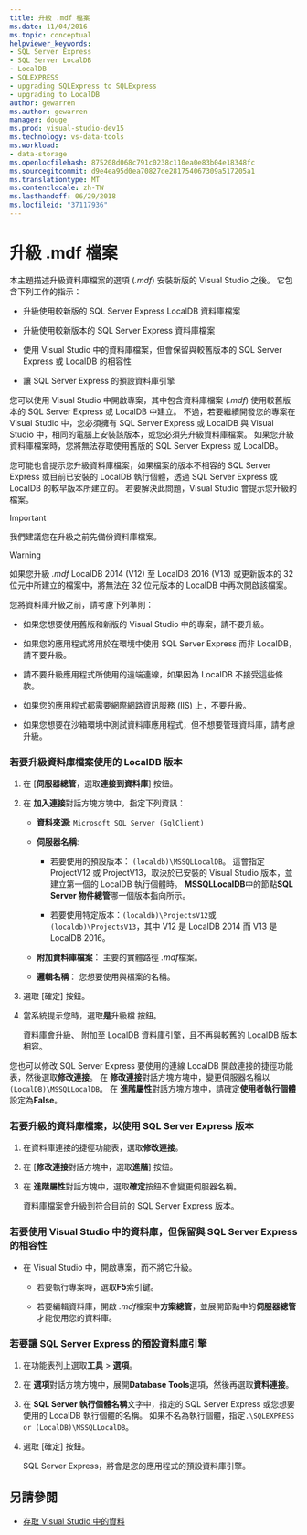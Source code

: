 ```yaml
---
title: 升級 .mdf 檔案
ms.date: 11/04/2016
ms.topic: conceptual
helpviewer_keywords:
- SQL Server Express
- SQL Server LocalDB
- LocalDB
- SQLEXPRESS
- upgrading SQLExpress to SQLExpress
- upgrading to LocalDB
author: gewarren
ms.author: gewarren
manager: douge
ms.prod: visual-studio-dev15
ms.technology: vs-data-tools
ms.workload:
- data-storage
ms.openlocfilehash: 875208d068c791c0238c110ea0e83b04e18348fc
ms.sourcegitcommit: d9e4ea95d0ea70827de281754067309a517205a1
ms.translationtype: MT
ms.contentlocale: zh-TW
ms.lasthandoff: 06/29/2018
ms.locfileid: "37117936"
---
```

# <a name="upgrade-mdf-files"></a>升級 .mdf 檔案

本主題描述升級資料庫檔案的選項 (*.mdf*) 安裝新版的 Visual Studio 之後。 它包含下列工作的指示：

- 升級使用較新版的 SQL Server Express LocalDB 資料庫檔案

- 升級使用較新版本的 SQL Server Express 資料庫檔案

- 使用 Visual Studio 中的資料庫檔案，但會保留與較舊版本的 SQL Server Express 或 LocalDB 的相容性

- 讓 SQL Server Express 的預設資料庫引擎

您可以使用 Visual Studio 中開啟專案，其中包含資料庫檔案 (*.mdf*) 使用較舊版本的 SQL Server Express 或 LocalDB 中建立。 不過，若要繼續開發您的專案在 Visual Studio 中，您必須擁有 SQL Server Express 或 LocalDB 與 Visual Studio 中，相同的電腦上安裝該版本，或您必須先升級資料庫檔案。 如果您升級資料庫檔案時，您將無法存取使用舊版的 SQL Server Express 或 LocalDB。

您可能也會提示您升級資料庫檔案，如果檔案的版本不相容的 SQL Server Express 或目前已安裝的 LocalDB 執行個體，透過 SQL Server Express 或 LocalDB 的較早版本所建立的。 若要解決此問題，Visual Studio 會提示您升級的檔案。

> [!IMPORTANT]
> 我們建議您在升級之前先備份資料庫檔案。

> [!WARNING]
> 如果您升級 *.mdf* LocalDB 2014 (V12) 至 LocalDB 2016 (V13) 或更新版本的 32 位元中所建立的檔案中，將無法在 32 位元版本的 LocalDB 中再次開啟該檔案。

您將資料庫升級之前，請考慮下列準則：

-   如果您想要使用舊版和新版的 Visual Studio 中的專案，請不要升級。

-   如果您的應用程式將用於在環境中使用 SQL Server Express 而非 LocalDB，請不要升級。

-   請不要升級應用程式所使用的遠端連線，如果因為 LocalDB 不接受這些條款。

-   如果您的應用程式都需要網際網路資訊服務 (IIS) 上，不要升級。

-   如果您想要在沙箱環境中測試資料庫應用程式，但不想要管理資料庫，請考慮升級。

### <a name="to-upgrade-a-database-file-to-use-the-localdb-version"></a>若要升級資料庫檔案使用的 LocalDB 版本

1.  在 [**伺服器總管**，選取**連接到資料庫**] 按鈕。

2.  在 **加入連接**對話方塊方塊中，指定下列資訊：

    -   **資料來源**: `Microsoft SQL Server (SqlClient)`

    -   **伺服器名稱**:

        -   若要使用的預設版本： `(localdb)\MSSQLLocalDB`。  這會指定 ProjectV12 或 ProjectV13，取決於已安裝的 Visual Studio 版本，並建立第一個的 LocalDB 執行個體時。 **MSSQLLocalDB**中的節點**SQL Server 物件總管**哪一個版本指向所示。

        -   若要使用特定版本：`(localdb)\ProjectsV12`或`(localdb)\ProjectsV13`，其中 V12 是 LocalDB 2014 而 V13 是 LocalDB 2016。

    -   **附加資料庫檔案**： 主要的實體路徑 *.mdf*檔案。

    -   **邏輯名稱**： 您想要使用與檔案的名稱。

3.  選取 [確定] 按鈕。

4.  當系統提示您時，選取**是**升級檔 按鈕。

    資料庫會升級、 附加至 LocalDB 資料庫引擎，且不再與較舊的 LocalDB 版本相容。

您也可以修改 SQL Server Express 要使用的連線 LocalDB 開啟連接的捷徑功能表，然後選取**修改連接**。 在 **修改連接**對話方塊方塊中，變更伺服器名稱以`(LocalDB)\MSSQLLocalDB`。 在 **進階屬性**對話方塊方塊中，請確定**使用者執行個體**設定為**False**。

### <a name="to-upgrade-a-database-file-to-use-the-sql-server-express-version"></a>若要升級的資料庫檔案，以使用 SQL Server Express 版本

1.  在資料庫連接的捷徑功能表，選取**修改連接**。

2.  在 [**修改連接**對話方塊中，選取**進階**] 按鈕。

3.  在 **進階屬性**對話方塊中，選取**確定**按鈕不會變更伺服器名稱。

    資料庫檔案會升級到符合目前的 SQL Server Express 版本。

### <a name="to-work-with-the-database-in-visual-studio-but-retain-compatibility-with-sql-server-express"></a>若要使用 Visual Studio 中的資料庫，但保留與 SQL Server Express 的相容性

-   在 Visual Studio 中，開啟專案，而不將它升級。

    -   若要執行專案時，選取**F5**索引鍵。

    -   若要編輯資料庫，開啟 *.mdf*檔案中**方案總管**，並展開節點中的**伺服器總管**才能使用您的資料庫。

### <a name="to-make-sql-server-express-the-default-database-engine"></a>若要讓 SQL Server Express 的預設資料庫引擎

1.  在功能表列上選取**工具** > **選項**。

2.  在 **選項**對話方塊方塊中，展開**Database Tools**選項，然後再選取**資料連接**。

3.  在  **SQL Server 執行個體名稱**文字中，指定的 SQL Server Express 或您想要使用的 LocalDB 執行個體的名稱。 如果不名為執行個體，指定`.\SQLEXPRESS or (LocalDB)\MSSQLLocalDB`。

4.  選取 [確定] 按鈕。

    SQL Server Express，將會是您的應用程式的預設資料庫引擎。

## <a name="see-also"></a>另請參閱

- [存取 Visual Studio 中的資料](accessing-data-in-visual-studio.md)